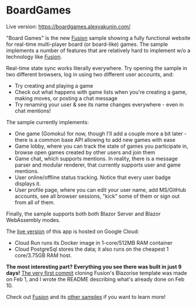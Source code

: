 # BoardGames

Live version: https://boardgames.alexyakunin.com/

"Board Games" is the new [Fusion] sample showing a fully functional 
website for real-time multi-player board (or board-like) games.
The sample implements a number of features that are relatively
hard to implement w/o a technology like [Fusion].

Real-time state sync works literally everywhere. Try opening 
the sample in two different browsers, log in using two different 
user accounts, and:
- Try creating and playing a game
- Check out what happens with game lists when you're
  creating a game, making moves, or posting a chat message
- Try renaming your user & see its name changes everywhere - 
  even in chat mentions!
  
The sample currently implements:
- One game (Gomoku) for now, though I'll add a couple more 
  a bit later - there is a common base API allowing to
  add new games with ease
- Game lobby, where you can track the state of games you
  participate in, browse open games created by other users 
  and join them
- Game chat, which supports mentions. In reality, there is
  a message parser and modular renderer, that currently 
  supports user and game mentions.
- User online/offline status tracking. Notice that every 
  user badge displays it.
- User profile page, where you can edit your user name, add 
  MS/GitHub accounts, see all browser sessions, "kick" some
  of them or sign out from all of them.

Finally, the sample supports both both Blazor Server and 
Blazor WebAssembly modes.

The [live version] of this app is hosted on Google Cloud:
- Cloud Run runs its Docker image in 1-core/512MB RAM container
- Cloud PostgreSql stores the data; it also runs on
  the cheapest 1 core/3.75GB RAM host.

**The most interesting part? Everything you see there
was built in just 9 days!** 
[The very first commit](https://github.com/servicetitan/Stl.Fusion.Samples/commit/546ae7597bc7fa3a0b3c7f3b84e3a463bc3fd28f)
cloning Fusion's Blazorise template was made on Feb 1, 
and I wrote the README describing what's already done
on Feb 10.

Check out [Fusion] and its 
[other samples](https://github.com/servicetitan/Stl.Fusion.Samples)
if you want to learn more!

[Fusion]: https://github.com/servicetitan/Stl.Fusion
[Live version]: https://boardgames.alexyakunin.com/
